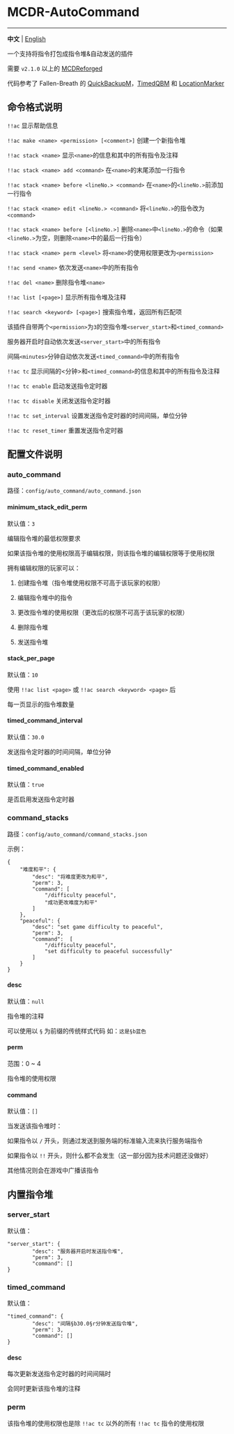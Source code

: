 # MCDR-AutoCommand
---------

**中文** | [English](./README.md)

一个支持将指令打包成指令堆&自动发送的插件

需要 `v2.1.0` 以上的 [MCDReforged](https://github.com/Fallen-Breath/MCDReforged)

代码参考了 Fallen-Breath 的 [QuickBackupM](https://github.com/TISUnion/QuickBackupM)，[TimedQBM](https://github.com/TISUnion/TimedQBM) 和 [LocationMarker](https://github.com/TISUnion/LocationMarker)

## 命令格式说明

`!!ac` 显示帮助信息

`!!ac make <name> <permission> [<comment>]` 创建一个新指令堆

`!!ac stack <name>` 显示`<name>`的信息和其中的所有指令及注释

`!!ac stack <name> add <command>` 在`<name>`的末尾添加一行指令

`!!ac stack <name> before <lineNo.> <command>` 在`<name>`的`<lineNo.>`前添加一行指令

`!!ac stack <name> edit <lineNo.> <command>` 将`<lineNo.>`的指令改为`<command>`

`!!ac stack <name> before [<lineNo.>]` 删除`<name>`中`<lineNo.>`的命令（如果`<lineNo.>`为空，则删除`<name>`中的最后一行指令）

`!!ac stack <name> perm <level>` 将`<name>`的使用权限更改为`<permission>`

`!!ac send <name>` 依次发送`<name>`中的所有指令

`!!ac del <name>` 删除指令堆`<name>`

`!!ac list [<page>]` 显示所有指令堆及注释

`!!ac search <keyword> [<page>]` 搜索指令堆，返回所有匹配项

该插件自带两个`<permission>`为`3`的空指令堆`<server_start>`和`<timed_command>`

服务器开启时自动依次发送`<server_start>`中的所有指令

间隔`<minutes>`分钟自动依次发送`<timed_command>`中的所有指令

`!!ac tc` 显示间隔的<分钟>和`<timed_command>`的信息和其中的所有指令及注释

`!!ac tc enable` 启动发送指令定时器

`!!ac tc disable` 关闭发送指令定时器

`!!ac tc set_interval` 设置发送指令定时器的时间间隔，单位分钟

`!!ac tc reset_timer` 重置发送指令定时器

## 配置文件说明

### auto_command

路径：`config/auto_command/auto_command.json`

#### minimum_stack_edit_perm

默认值：`3`

编辑指令堆的最低权限要求

如果该指令堆的使用权限高于编辑权限，则该指令堆的编辑权限等于使用权限

拥有编辑权限的玩家可以：

1. 创建指令堆（指令堆使用权限不可高于该玩家的权限）

2. 编辑指令堆中的指令

3. 更改指令堆的使用权限（更改后的权限不可高于该玩家的权限）

4. 删除指令堆

5. 发送指令堆

#### stack_per_page

默认值：`10`

使用 `!!ac list <page>` 或 `!!ac search <keyword> <page>` 后

每一页显示的指令堆数量

#### timed_command_interval

默认值：`30.0`

发送指令定时器的时间间隔，单位分钟

#### timed_command_enabled

默认值：`true`

是否启用发送指令定时器

### command_stacks

路径：`config/auto_command/command_stacks.json`

示例：


```
{
    "难度和平": {
        "desc": "将难度更改为和平",
        "perm": 3,
        "command": [
            "/difficulty peaceful",
            "成功更改难度为和平"
        ]
    },
    "peaceful": {
        "desc": "set game difficulty to peaceful",
        "perm": 3,
        "command":  [
            "/difficulty peaceful",
            "set difficulty to peaceful successfully"
        ]
    }
}
```

#### desc

默认值：`null`

指令堆的注释

可以使用以 `§` 为前缀的传统样式代码
如：`这是§b蓝色`

#### perm

范围：0 ~ 4

指令堆的使用权限

#### command

默认值：`[]`

当发送该指令堆时：

如果指令以 `/` 开头，则通过发送到服务端的标准输入流来执行服务端指令

如果指令以 `!!` 开头，则什么都不会发生（这一部分因为技术问题还没做好）

其他情况则会在游戏中广播该指令

## 内置指令堆

### server_start

默认值：

```
"server_start": {
        "desc": "服务器开启时发送指令堆",
        "perm": 3,
        "command": []
}
```

### timed_command

默认值：

```
"timed_command": {
        "desc": "间隔§b30.0§r分钟发送指令堆",
        "perm": 3,
        "command": []
}
```

#### desc

每次更新发送指令定时器的时间间隔时

会同时更新该指令堆的注释

### perm

该指令堆的使用权限也是除 `!!ac tc` 以外的所有 `!!ac tc` 指令的使用权限